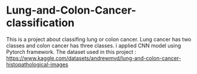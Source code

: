# Lung-and-Colon-Cancer-classification
This is a project about classifing lung or colon cancer. Lung cancer has two classes and colon cancer has three classes. 
i applied CNN model using Pytorch framework.
The dataset used in this project : 
https://www.kaggle.com/datasets/andrewmvd/lung-and-colon-cancer-histopathological-images

